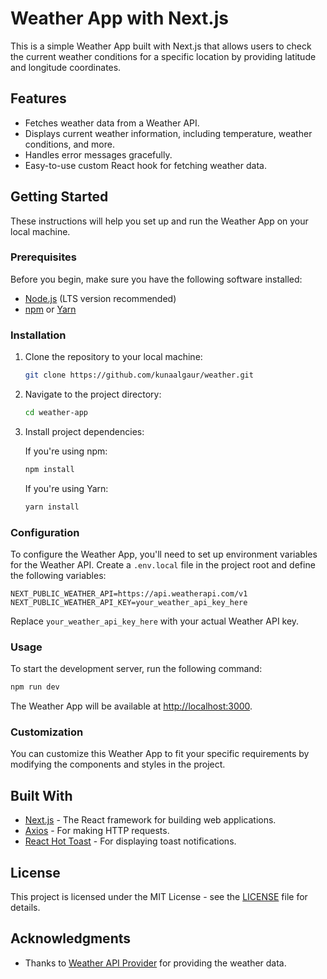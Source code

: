 # Weather App with Next.js

This is a simple Weather App built with Next.js that allows users to check the current weather conditions for a specific location by providing latitude and longitude coordinates.

## Features

-   Fetches weather data from a Weather API.
-   Displays current weather information, including temperature, weather conditions, and more.
-   Handles error messages gracefully.
-   Easy-to-use custom React hook for fetching weather data.

## Getting Started

These instructions will help you set up and run the Weather App on your local machine.

### Prerequisites

Before you begin, make sure you have the following software installed:

-   [Node.js](https://nodejs.org/) (LTS version recommended)
-   [npm](https://www.npmjs.com/) or [Yarn](https://yarnpkg.com/)

### Installation

1. Clone the repository to your local machine:

    ```bash
    git clone https://github.com/kunaalgaur/weather.git
    ```

2. Navigate to the project directory:

    ```bash
    cd weather-app
    ```

3. Install project dependencies:

    If you're using npm:

    ```bash
    npm install
    ```

    If you're using Yarn:

    ```bash
    yarn install
    ```

### Configuration

To configure the Weather App, you'll need to set up environment variables for the Weather API. Create a `.env.local` file in the project root and define the following variables:

```dotenv
NEXT_PUBLIC_WEATHER_API=https://api.weatherapi.com/v1
NEXT_PUBLIC_WEATHER_API_KEY=your_weather_api_key_here
```

Replace `your_weather_api_key_here` with your actual Weather API key.

### Usage

To start the development server, run the following command:

```bash
npm run dev
```

The Weather App will be available at [http://localhost:3000](http://localhost:3000).

### Customization

You can customize this Weather App to fit your specific requirements by modifying the components and styles in the project.

## Built With

-   [Next.js](https://nextjs.org/) - The React framework for building web applications.
-   [Axios](https://axios-http.com/) - For making HTTP requests.
-   [React Hot Toast](https://react-hot-toast.com/) - For displaying toast notifications.

## License

This project is licensed under the MIT License - see the [LICENSE](LICENSE) file for details.

## Acknowledgments

-   Thanks to [Weather API Provider](https://www.example.com/weather-api) for providing the weather data.
